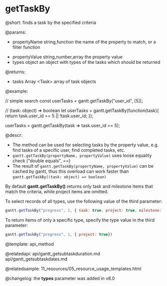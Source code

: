 getTaskBy
=============

@short:
	finds a task by the specified criteria

@params:
- propertyName			string,function			the name of the property to match, or a filter function
* propertyValue			string,number,array		the property value
* types					object					an object with types of the tasks which should be returned

@returns:
- tasks			Array &lt;Task&gt;		array of task objects

@example:

// simple search
const userTasks = gantt.getTaskBy("user_id", [5]);

// (task: object) => boolean
let userTasks = gantt.getTaskBy(function(task){
   return task.user_id == 5 || !task.user_id;
});

userTasks = gantt.getTaskBy(task => task.user_id == 5);


@descr:

- The method can be used for selecting tasks by the property value, e.g. find tasks of a specific user, find completed tasks, etc.
- `gantt.getTaskBy(propertyName, propertyValue)` uses loose equality check ("double equals", ==)
- The result of `gantt.getTaskBy(propertyName, propertyValue)` can be cached by gantt, thus this overload can work faster than `gantt.getTaskBy((task: object) => boolean)`

By default **gantt.getTaskBy()** returns only task and milestone items that match the criteria, while project items are omitted.

To select records of all types, use the following value of the third parameter:

~~~js
gantt.getTaskBy("progress", 1, { task: true, project: true, milestone: true });
~~~

To return items of only a specific type, specify the type value in the third parameter:

~~~js
gantt.getTaskBy("progress", 1, { project: true})
~~~

@template:	api_method

@relatedapi:
api/gantt_getsubtaskduration.md
api/gantt_getsubtaskdates.md

@relatedsample:
	11_resources/05_resource_usage_templates.html

@changelog: the **types** parameter was added in v8.0
